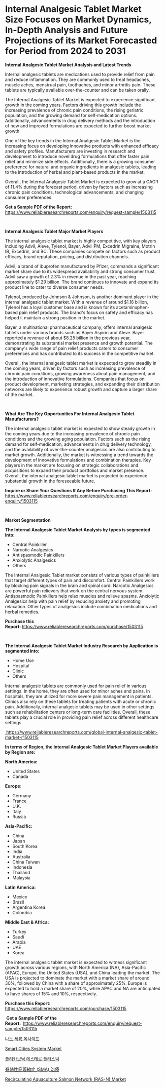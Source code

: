 <p><h1>Internal Analgesic Tablet Market Size Focuses on Market Dynamics, In-Depth Analysis and Future Projections of its Market Forecasted for Period from 2024 to 2031</h1></p><p><strong>Internal Analgesic Tablet Market Analysis and Latest Trends</strong></p>
<p><p>Internal analgesic tablets are medications used to provide relief from pain and reduce inflammation. They are commonly used to treat headaches, muscle aches, menstrual pain, toothaches, and minor arthritis pain. These tablets are typically available over-the-counter and can be taken orally.</p><p>The Internal Analgesic Tablet Market is expected to experience significant growth in the coming years. Factors driving this growth include the increasing prevalence of chronic pain conditions, the rising geriatric population, and the growing demand for self-medication options. Additionally, advancements in drug delivery methods and the introduction of new and improved formulations are expected to further boost market growth.</p><p>One of the key trends in the Internal Analgesic Tablet Market is the increasing focus on developing innovative products with enhanced efficacy and safety profiles. Manufacturers are investing in research and development to introduce novel drug formulations that offer faster pain relief and minimize side effects. Additionally, there is a growing consumer preference for natural and organic ingredients in analgesic tablets, leading to the introduction of herbal and plant-based products in the market.</p><p>Overall, the Internal Analgesic Tablet Market is expected to grow at a CAGR of 11.4% during the forecast period, driven by factors such as increasing chronic pain conditions, technological advancements, and changing consumer preferences.</p></p>
<p><strong>Get a Sample PDF of the Report:&nbsp;</strong> <a href="https://www.reliableresearchreports.com/enquiry/request-sample/1503115">https://www.reliableresearchreports.com/enquiry/request-sample/1503115</a></p>
<p>&nbsp;</p>
<p><strong>Internal Analgesic Tablet Major Market Players</strong></p>
<p><p>The internal analgesic tablet market is highly competitive, with key players including Advil, Aleve, Tylenol, Bayer, Advil PM, Excedrin Migraine, Motrin IB, Excedrin, and BC. These companies compete on factors such as product efficacy, brand reputation, pricing, and distribution channels.</p><p>Advil, a brand of ibuprofen manufactured by Pfizer, commands a significant market share due to its widespread availability and strong consumer trust. Advil saw a growth of 2.3% in revenue in the past year, reaching approximately $1.29 billion. The brand continues to innovate and expand its product line to cater to diverse consumer needs.</p><p>Tylenol, produced by Johnson & Johnson, is another dominant player in the internal analgesic tablet market. With a revenue of around $1.16 billion, Tylenol has a loyal customer base and is known for its acetaminophen-based pain relief products. The brand's focus on safety and efficacy has helped it maintain a strong position in the market.</p><p>Bayer, a multinational pharmaceutical company, offers internal analgesic tablets under various brands such as Bayer Aspirin and Aleve. Bayer reported a revenue of about $8.25 billion in the previous year, demonstrating its substantial market presence and growth potential. The company's wide range of pain relief products caters to consumer preferences and has contributed to its success in the competitive market.</p><p>Overall, the internal analgesic tablet market is expected to grow steadily in the coming years, driven by factors such as increasing prevalence of chronic pain conditions, growing awareness about pain management, and the introduction of innovative formulations. Companies that focus on product development, marketing strategies, and expanding their distribution networks are likely to experience robust growth and capture a larger share of the market.</p></p>
<p>&nbsp;</p>
<p><strong>What Are The Key Opportunities For Internal Analgesic Tablet Manufacturers?</strong></p>
<p><p>The internal analgesic tablet market is expected to show steady growth in the coming years due to the increasing prevalence of chronic pain conditions and the growing aging population. Factors such as the rising demand for self-medication, advancements in drug delivery technology, and the availability of over-the-counter analgesics are also contributing to market growth. Additionally, the market is witnessing a trend towards the development of innovative formulations and combination therapies. Key players in the market are focusing on strategic collaborations and acquisitions to expand their product portfolios and market presence. Overall, the internal analgesic tablet market is projected to experience substantial growth in the foreseeable future.</p></p>
<p><strong>Inquire or Share Your Questions If Any Before Purchasing This Report:</strong> <a href="https://www.reliableresearchreports.com/enquiry/pre-order-enquiry/1503115">https://www.reliableresearchreports.com/enquiry/pre-order-enquiry/1503115</a></p>
<p>&nbsp;</p>
<p><strong>Market Segmentation</strong></p>
<p><strong>The Internal Analgesic Tablet Market Analysis by types is segmented into:</strong></p>
<p><ul><li>Central Painkiller</li><li>Narcotic Analgesics</li><li>Antispasmodic Painkillers</li><li>Anxiolytic Analgesics</li><li>Others</li></ul></p>
<p><p>The Internal Analgesic Tablet market consists of various types of painkillers that target different types of pain and discomfort. Central Painkillers work by blocking pain signals in the brain and spinal cord. Narcotic Analgesics are powerful pain relievers that work on the central nervous system. Antispasmodic Painkillers help relax muscles and relieve spasms. Anxiolytic Analgesics help with pain relief by reducing anxiety and promoting relaxation. Other types of analgesics include combination medications and herbal remedies.</p></p>
<p><strong>Purchase this Report:&nbsp;</strong><a href="https://www.reliableresearchreports.com/purchase/1503115">https://www.reliableresearchreports.com/purchase/1503115</a></p>
<p>&nbsp;</p>
<p><strong>The Internal Analgesic Tablet Market Industry Research by Application is segmented into:</strong></p>
<p><ul><li>Home Use</li><li>Hospital</li><li>Clinic</li><li>Others</li></ul></p>
<p><p>Internal analgesic tablets are commonly used for pain relief in various settings. In the home, they are often used for minor aches and pains. In hospitals, they are utilized for more severe pain management in patients. Clinics also rely on these tablets for treating patients with acute or chronic pain. Additionally, internal analgesic tablets may be used in other settings such as rehabilitation centers or long-term care facilities. Overall, these tablets play a crucial role in providing pain relief across different healthcare settings.</p></p>
<p><a href="https://www.reliableresearchreports.com/global-internal-analgesic-tablet-market-r1503115">&nbsp;https://www.reliableresearchreports.com/global-internal-analgesic-tablet-market-r1503115</a></p>
<p><strong>In terms of Region, the Internal Analgesic Tablet Market Players available by Region are:</strong></p>
<p>
    <p> <strong> North America: </strong>
        <ul>
            <li>United States</li>
            <li>Canada</li>
        </ul>
        </p> 
    <p> <strong> Europe: </strong>
        <ul>
            <li>Germany</li>
            <li>France</li>
            <li>U.K.</li>
            <li>Italy</li>
            <li>Russia</li>
        </ul>
        </p> 
    <p> <strong> Asia-Pacific: </strong>
        <ul>
            <li>China</li>
            <li>Japan</li>
            <li>South Korea</li>
            <li>India</li>
            <li>Australia</li>
            <li>China Taiwan</li>
            <li>Indonesia</li>
            <li>Thailand</li>
            <li>Malaysia</li>
        </ul>
        </p> 
    <p> <strong> Latin America: </strong>
        <ul>
            <li>Mexico</li>
            <li>Brazil</li>
            <li>Argentina Korea</li>
            <li>Colombia</li>
        </ul>
        </p> 
    <p> <strong> Middle East & Africa: </strong>
        <ul>
            <li>Turkey</li>
            <li>Saudi</li>
            <li>Arabia</li>
            <li>UAE</li>
            <li>Korea</li>
        </ul>
    </p>
    </p>
<p><p>The internal analgesic tablet market is expected to witness significant growth across various regions, with North America (NA), Asia-Pacific (APAC), Europe, the United States (USA), and China leading the market. The USA is projected to dominate the market with a market share of around 30%, followed by China with a share of approximately 25%. Europe is expected to hold a market share of 20%, while APAC and NA are anticipated to have shares of 15% and 10%, respectively.</p></p>
<p><strong>Purchase this Report: </strong><a href="https://www.reliableresearchreports.com/purchase/1503115">https://www.reliableresearchreports.com/purchase/1503115</a></p>
<p>&nbsp;<strong>Get a Sample PDF of the Report:&nbsp;&nbsp;</strong><a href="https://www.reliableresearchreports.com/enquiry/request-sample/1503115">https://www.reliableresearchreports.com/enquiry/request-sample/1503115</a></p>
<p><strong></strong></p>
<p><p><a href="https://github.com/vsap75a286l/Market-Research-Report-List-2/blob/main/181534486341.md">나노 세륨 옥사이드</a></p><p><a href="https://github.com/JuliaFadel1922/Market-Research-Report-List-1/blob/main/smart-cities-system-market.md">Smart Cities System Market</a></p><p><a href="https://github.com/idcefvhkdut6/Market-Research-Report-List-2/blob/main/239579386340.md">폴리카보닉 에스테르 플라스틱</a></p><p><a href="https://github.com/reliezer65/Market-Research-Report-List-1/blob/main/296193194699.md">脊髄性筋萎縮症 (SMA) 治療</a></p><p><a href="https://github.com/lbird53714/Market-Research-Report-List-4/blob/main/recirculating-aquaculture-salmon-network-ras-n-market.md">Recirculating Aquaculture Salmon Network (RAS-N) Market</a></p></p>